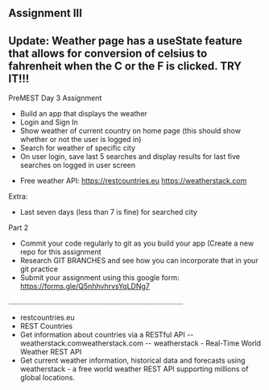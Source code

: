 ## Assignment III

## Update: Weather page has a useState feature that allows for conversion of celsius to fahrenheit when the C or the F is clicked. TRY IT!!!

PreMEST Day 3 Assignment

* Build an app that displays the weather
* Login and Sign In
* Show weather of current country on home page (this should show whether or not the user is logged in)
* Search for weather of specific city
* On user login, save last 5 searches and display results for last five searches on logged in user screen

- Free weather API:
	https://restcountries.eu
	https://weatherstack.com

Extra:
* Last seven days (less than 7 is fine) for searched city

Part 2
* Commit your code regularly to git as you build your app (Create a new repo for this assignment 
* Research GIT BRANCHES  and see how you can incorporate that in your git practice
* Submit your assignment using this google form: https://forms.gle/Q5nhhvhrvsYqLDNg7

......................................................................................
- restcountries.eu
- REST Countries
- Get information about countries via a RESTful API
-- weatherstack.comweatherstack.com
-- weatherstack - Real-Time World Weather REST API
- Get current weather information, historical data and forecasts using weatherstack - a free world weather REST API supporting millions of global locations.